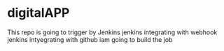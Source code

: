 # digitalAPP
This repo is going to trigger by Jenkins 
jenkins integrating with webhook 
jenkins intyegrating with github
iam going to build the job 
